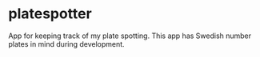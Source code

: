 platespotter
============

App for keeping track of my plate spotting. This app has Swedish number plates in mind during development.
